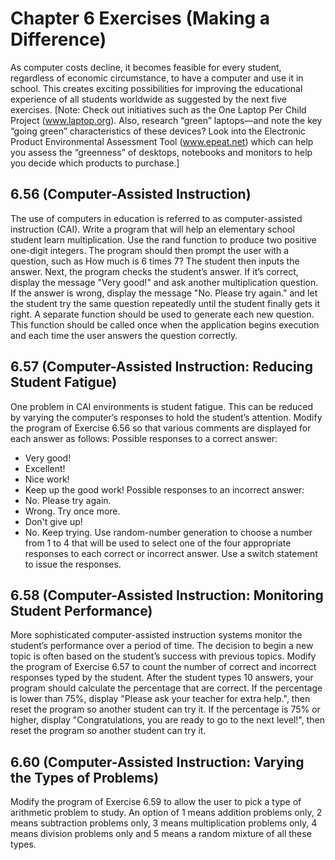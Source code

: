# Chapter 6 Exercises (Making a Difference)

As computer costs decline, it becomes feasible for every student, regardless of economic circumstance,
to have a computer and use it in school. This creates exciting possibilities for improving the
educational experience of all students worldwide as suggested by the next five exercises. [Note:
Check out initiatives such as the One Laptop Per Child Project (www.laptop.org). Also, research
“green” laptops—and note the key “going green” characteristics of these devices? Look into the
Electronic Product Environmental Assessment Tool (www.epeat.net) which can help you assess the
“greenness” of desktops, notebooks and monitors to help you decide which products to purchase.]

## 6.56 (Computer-Assisted Instruction) 
The use of computers in education is referred to as computer-assisted 
instruction (CAI). Write a program that will help an elementary school student learn
multiplication. Use the rand function to produce two positive one-digit integers. The program
should then prompt the user with a question, such as
        How much is 6 times 7?
The student then inputs the answer. Next, the program checks the student’s answer. If it’s correct,
display the message "Very good!" and ask another multiplication question. If the answer is wrong,
display the message "No. Please try again." and let the student try the same question repeatedly
until the student finally gets it right. A separate function should be used to generate each new question. 
This function should be called once when the application begins execution and each time the
user answers the question correctly.

## 6.57 (Computer-Assisted Instruction: Reducing Student Fatigue) 
One problem in CAI environments is student fatigue. This can be reduced by varying the computer’s 
responses to hold the student’s attention. Modify the program of Exercise 6.56 so that various comments 
are displayed for each answer as follows:
Possible responses to a correct answer:
- Very good!
- Excellent!
- Nice work!
- Keep up the good work!
Possible responses to an incorrect answer:
- No. Please try again.
- Wrong. Try once more.
- Don't give up!
- No. Keep trying.
Use random-number generation to choose a number from 1 to 4 that will be used to select one of the 
four appropriate responses to each correct or incorrect answer. Use a switch statement to issue 
the responses.

## 6.58 (Computer-Assisted Instruction: Monitoring Student Performance) 
More sophisticated computer-assisted instruction systems monitor the student’s performance over a 
period of time. The decision to begin a new topic is often based on the student’s success with previous 
topics. Modify the program of Exercise 6.57 to count the number of correct and incorrect responses 
typed by the student. After the student types 10 answers, your program should calculate the percentage 
that are correct. If the percentage is lower than 75%, display "Please ask your teacher for extra help.", 
then reset the program so another student can try it. If the percentage is 75% or higher, display 
"Congratulations, you are ready to go to the next level!", then reset the program so another student 
can try it.

## 6.60 (Computer-Assisted Instruction: Varying the Types of Problems) 
Modify the program of Exercise 6.59 to allow the user to pick a type of arithmetic problem to study. 
An option of 1 means addition problems only, 2 means subtraction problems only, 3 means multiplication 
problems only, 4 means division problems only and 5 means a random mixture of all these types.